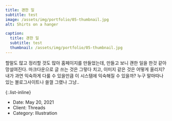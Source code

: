 ```yaml
---
title: 괜한 일
subtitle: test
image: /assets/img/portfolio/05-thumbnail.jpg
alt: Shirts on a hanger

caption:
  title: 괜한 일
  subtitle: test
  thumbnail: /assets/img/portfolio/05-thumbnail.jpg
---
```

할말도 많고 정리할 것도 많아 홈페이지를 만들었는데, 만들고 보니 괜한 일을 한것 같아 망설여진다. 
마크다운으로 글 쓰는 것은 그렇다 치고, 이미지 같은 것은 어떻게 올리지? 
내가 과연 익숙하게 다룰 수 있을만큼 이 시스템에 익숙해질 수 있을까?
누구 말마따나 있는 블로그사이트나 쓸껄 그랬나 그냥..

{:.list-inline}
- Date: May 20, 2021
- Client: Threads
- Category: Illustration

